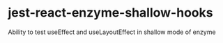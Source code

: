# jest-react-enzyme-shallow-hooks
Ability to test useEffect and useLayoutEffect in shallow mode of enzyme

